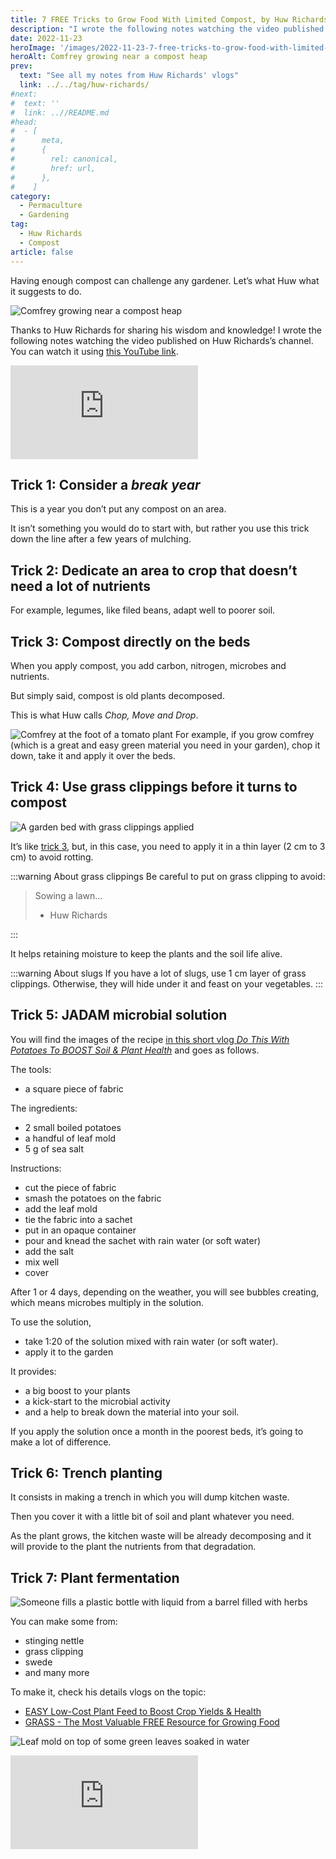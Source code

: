 ```yaml
---
title: 7 FREE Tricks to Grow Food With Limited Compost, by Huw Richards
description: "I wrote the following notes watching the video published on Huw Richards's channel"
date: 2022-11-23
heroImage: '/images/2022-11-23-7-free-tricks-to-grow-food-with-limited-compost-huw-richards.jpg'
heroAlt: Comfrey growing near a compost heap
prev:
  text: "See all my notes from Huw Richards' vlogs"
  link: ../../tag/huw-richards/
#next:
#  text: ''
#  link: ..//README.md
#head:
#  - [
#      meta,
#      {
#        rel: canonical,
#        href: url,
#      },
#    ]
category:
  - Permaculture
  - Gardening
tag:
  - Huw Richards
  - Compost
article: false
---
```


Having enough compost can challenge any gardener. Let’s what Huw what it suggests to do.

![Comfrey growing near a compost heap](./images/2022-11-23-7-free-tricks-to-grow-food-with-limited-compost-huw-richards.jpg 'Comfrey produces a lot of material to create compost. Grow it today! Credits: image taken from Huw Richards’s vlog')

Thanks to Huw Richards for sharing his wisdom and knowledge!
I wrote the following notes watching the video published on Huw Richards’s channel.
You can watch it using [this YouTube link](https://www.youtube.com/watch?v=HzonE2AmGmw).

<!-- markdownlint-disable MD033 -->
<iframe class="newsletter-embed" src="https://thetooltip.substack.com/embed" frameborder="0" scrolling="no"></iframe>

## Trick 1: Consider a _break year_

This is a year you don’t put any compost on an area.

It isn’t something you would do to start with, but rather you use this trick down the line after a few years of mulching.

## Trick 2: Dedicate an area to crop that doesn’t need a lot of nutrients

For example, legumes, like filed beans, adapt well to poorer soil.

## Trick 3: Compost directly on the beds

When you apply compost, you add carbon, nitrogen, microbes and nutrients.

But simply said, compost is old plants decomposed.

This is what Huw calls _Chop, Move and Drop_.

![Comfrey at the foot of a tomato plant](./images/trick-3-chop-take-drop.jpg 'Easy and simple. Credits: image taken from Huw Richard’s vlog')
For example, if you grow comfrey (which is a great and easy green material you need in your garden), chop it down, take it and apply it over the beds.

## Trick 4: Use grass clippings before it turns to compost

![A garden bed with grass clippings applied](./images/trick-4-use-grass-clipping-fresh.jpg 'Here, Huw applied fresh grass clippings to a bed of tomato plants. Credits: image taken from Huw Richard’s vlog')

It’s like [trick 3](#trick-3-compost-directly-on-the-beds), but, in this case, you need to apply it in a thin layer (2 cm to 3 cm) to avoid rotting.

:::warning About grass clippings
Be careful to put on grass clipping to avoid:

> Sowing a lawn…
>
> - Huw Richards

:::

It helps retaining moisture to keep the plants and the soil life alive.

:::warning About slugs
If you have a lot of slugs, use 1 cm layer of grass clippings. Otherwise, they will hide under it and feast on your vegetables.
:::

## Trick 5: JADAM microbial solution

You will find the images of the recipe [in this short vlog _Do This With Potatoes To BOOST Soil & Plant Health_](https://www.youtube.com/watch?v=I5TvNwDeEzU) and goes as follows.

The tools:

- a square piece of fabric

The ingredients:

- 2 small boiled potatoes
- a handful of leaf mold
- 5 g of sea salt

Instructions:

- cut the piece of fabric
- smash the potatoes on the fabric
- add the leaf mold
- tie the fabric into a sachet
- put in an opaque container
- pour and knead the sachet with rain water (or soft water)
- add the salt
- mix well
- cover

After 1 or 4 days, depending on the weather, you will see bubbles creating, which means microbes multiply in the solution.

To use the solution,

- take 1:20 of the solution mixed with rain water (or soft water).
- apply it to the garden

It provides:

- a big boost to your plants
- a kick-start to the microbial activity
- and a help to break down the material into your soil.

If you apply the solution once a month in the poorest beds, it’s going to make a lot of difference.

## Trick 6: Trench planting

It consists in making a trench in which you will dump kitchen waste.

Then you cover it with a little bit of soil and plant whatever you need.

As the plant grows, the kitchen waste will be already decomposing and it will provide to the plant the nutrients from that degradation.

## Trick 7: Plant fermentation

![Someone fills a plastic bottle with liquid from a barrel filled with herbs](./images/trick-7-plant-based-framentation.jpg 'Fermented liquid solutions bring loads of benefits. Credits: image taken from Huw Richard’s vlog')

You can make some from:

- stinging nettle
- grass clipping
- swede
- and many more

To make it, check his details vlogs on the topic:

- [EASY Low-Cost Plant Feed to Boost Crop Yields & Health](https://www.youtube.com/watch?v=EI8BCBDzEbo)
- [GRASS - The Most Valuable FREE Resource for Growing Food](https://www.youtube.com/watch?v=FcmR8KbJzH8)

![Leaf mold on top of some green leaves soaked in water](./images/trick-7-starting-point.jpg 'Leaf mold gathered locally will contain microbes that suits best in your garden. Credits: image taken from Huw Richard’s vlog')

<!-- markdownlint-disable MD033 -->
<iframe class="newsletter-embed" src="https://thetooltip.substack.com/embed" frameborder="0" scrolling="no"></iframe>

